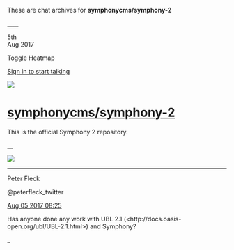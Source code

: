 These are chat archives for **symphonycms/symphony-2**

[__](/symphonycms/symphony-2/archives/2017/08/06)[__](/symphonycms/symphony-2/archives/2017/08/04)

5th  
Aug 2017

Toggle Heatmap

[Sign in to start talking](/login?action=login&button=archive-login)

![](https://avatars-02.gitter.im/group/iv/3/57542c45c43b8c601977197e?s=48)

#  [symphonycms/symphony-2](/symphonycms/symphony-2)

This is the official Symphony 2 repository.

[ __](/orgs/symphonycms/rooms "More symphonycms rooms")

![](https://pbs.twimg.com/profile_images/852618028/peterSmall_bigger.jpg)

____

Peter Fleck

@peterfleck_twitter

[Aug 05 2017
08:25](https://gitter.im/symphonycms/symphony-2?at=598580e2a7b406262d5e582c)

Has anyone done any work with UBL 2.1 (<http://docs.oasis-
open.org/ubl/UBL-2.1.html>) and Symphony?

_

